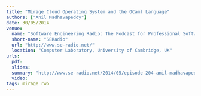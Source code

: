 ```yaml
---
title: "Mirage Cloud Operating System and the OCaml Language"
authors: ["Anil Madhavapeddy"]
date: 30/05/2014
venue:
  name: "Software Engineering Radio: The Podcast for Professional Software Developers"
  short-name: "SERadio"
  url: "http://www.se-radio.net/"
  location: "Computer Laboratory, University of Cambridge, UK"
urls:
  pdf:
  slides:
  summary: "http://www.se-radio.net/2014/05/episode-204-anil-madhavapeddy-on-the-mirage-cloud-operating-system-and-the-ocaml-language/"
  video:
tags: mirage rwo
---
```

